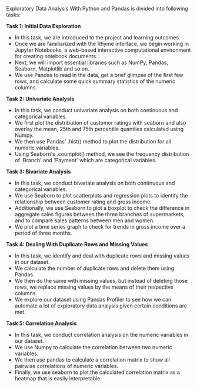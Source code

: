 Exploratory Data Analysis With Python and Pandas is divided into following tasks:

**Task 1: Initial Data Exploration**

- In this task, we are introduced to the project and learning outcomes.
- Once we are familiarized with the Rhyme interface, we begin working in Jupyter Notebooks, a web-based interactive computational environment for creating notebook documents.
- Next, we will import essential libraries such as NumPy, Pandas, Seaborn, Matplotlib and so on.
- We use Pandas to read in the data, get a brief glimpse of the first few rows, and calculate some quick summary statistics of the numeric columns.

**Task 2: Univariate Analysis**

- In this task, we conduct univariate analysis on both continuous and categorical variables.
- We first plot the distribution of customer ratings with seaborn and also overlay the mean, 25th and 75th percentile quantiles calculated using Numpy.
- We then use Pandas' .hist() method to plot the distribution for all numeric variables.
- Using Seaborn's .countplot() method, we see the frequency distribution of 'Branch' and 'Payment' which are categorical variables.

**Task 3: Bivariate Analysis**

- In this task, we conduct bivariate analysis on both continuous and categorical variables.
- We use Seaborn to plot scatterplots and regression plots to identify the relationship between customer rating and gross income.
- Additionally, we use Seaborn to plot a boxplot to check the difference in aggregate sales figures between the three branches of supermarkets, and to compare sales patterns between men and women.
- We plot a time series graph to check for trends in gross income over a period of three months.

**Task 4: Dealing With Duplicate Rows and Missing Values**

- In this task, we identify and deal with duplicate rows and missing values in our dataset.
- We calculate the number of duplicate rows and delete them using Pandas.
- We then do the same with missing values, but instead of deleting those rows, we replace missing values by the means of their respective columns.
- We explore our dataset using Pandas Profiler to see how we can automate a lot of exploratory data analysis given certain conditions are met.

**Task 5: Correlation Analysis**

- In this task, we conduct correlation analysis on the numeric variables in our dataset.
- We use Numpy to calculate the correlation between two numeric variables.
- We then use pandas to calculate a correlation matrix to show all pairwise correlations of numeric variables.
- Finally, we use seaborn to plot the calculated correlation matrix as a heatmap that is easily interpretable.
